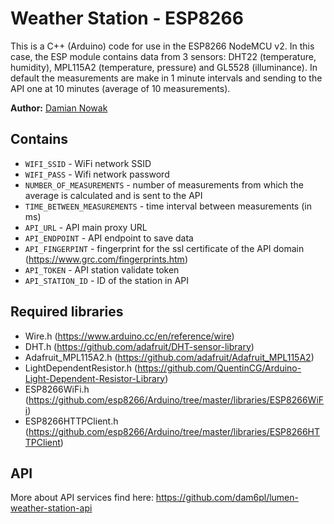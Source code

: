 # Weather Station - ESP8266

This is a C++ (Arduino) code for use in the ESP8266 NodeMCU v2. In this case, the ESP module contains data from 3 sensors: DHT22 (temperature, humidity), MPL115A2 (temperature, pressure) and GL5528 (illuminance). In default the measurements are make in 1 minute intervals and sending to the API one at 10 minutes (average of 10 measurements).

**Author:** [Damian Nowak](mailto:me@dnowak.dev)

## Contains
 * `WIFI_SSID` - WiFi network SSID
 * `WIFI_PASS` - Wifi network password
 * `NUMBER_OF_MEASUREMENTS` - number of measurements from which the average is calculated and is sent to the API
 * `TIME_BETWEEN_MEASUREMENTS` - time interval between measurements (in ms)
 * `API_URL` - API main proxy URL
 * `API_ENDPOINT` - API endpoint to save data
 * `API_FINGERPINT` - fingerprint for the ssl certificate of the API domain (https://www.grc.com/fingerprints.htm)
 * `API_TOKEN` - API station validate token
 * `API_STATION_ID` - ID of the station in API
 
## Required libraries
 * Wire.h (https://www.arduino.cc/en/reference/wire)
 * DHT.h (https://github.com/adafruit/DHT-sensor-library)
 * Adafruit_MPL115A2.h (https://github.com/adafruit/Adafruit_MPL115A2)
 * LightDependentResistor.h (https://github.com/QuentinCG/Arduino-Light-Dependent-Resistor-Library)
 * ESP8266WiFi.h (https://github.com/esp8266/Arduino/tree/master/libraries/ESP8266WiFi)
 * ESP8266HTTPClient.h (https://github.com/esp8266/Arduino/tree/master/libraries/ESP8266HTTPClient)
 
## API
More about API services find here: https://github.com/dam6pl/lumen-weather-station-api
